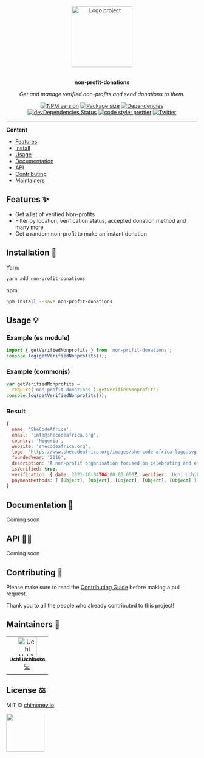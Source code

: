 <div align="center">
  <a href="#">
  	<img src="https://media.giphy.com/media/ONPuqEOr8BHr3AfHDE/giphy.gif" alt="Logo project" height="160" />
  </a>
  <br>
  <br>
  <p>
    <b>non-profit-donations</b>
  </p>
  <p>
     <i>Get and manage verified non-profits and send donations to them.</i>
  </p>
  <p>

<!-- [![Build Status](https://travis-ci.com/uchibeke/non-profit-donations.svg?branch=master)](https://travis-ci.com/uchibeke/non-profit-donations) -->

[![NPM version](https://img.shields.io/npm/v/non-profit-donations?style=flat-square)](https://img.shields.io/npm/v/non-profit-donations?style=flat-square)
[![Package size](https://img.shields.io/bundlephobia/min/non-profit-donations)](https://img.shields.io/bundlephobia/min/non-profit-donations)
[![Dependencies](https://img.shields.io/david/uchibeke/non-profit-donations.svg?style=popout-square)](https://david-dm.org/uchibeke/non-profit-donations)
[![devDependencies Status](https://david-dm.org/uchibeke/non-profit-donations/dev-status.svg?style=flat-square)](https://david-dm.org/uchibeke/non-profit-donations?type=dev)
[![code style: prettier](https://img.shields.io/badge/code_style-prettier-ff69b4.svg?style=flat-square)](https://github.com/prettier/prettier)
[![Twitter](https://img.shields.io/twitter/follow/chimoney_io.svg?label=Follow&style=social)](https://twitter.com/chimoney_io)

  </p>
</div>

---

**Content**

- [Features](##features)
- [Install](##install)
- [Usage](##usage)
- [Documentation](##documentation)
- [API](##Api)
- [Contributing](##contributing)
- [Maintainers](##maintainers)

## Features ✨

- Get a list of verified Non-profits
- Filter by location, verification status, accepted donation method and many more
- Get a random non-profit to make an instant donation

## Installation 🐙

Yarn:

```bash
yarn add non-profit-donations
```

npm:

```bash
npm install --save non-profit-donations
```

## Usage 💡

### Example (es module)

```js
import { getVerifiedNonprofits } from 'non-profit-donations';
console.log(getVerifiedNonprofits());
```

### Example (commonjs)

```js
var getVerifiedNonprofits =
  require('non-profit-donations').getVerifiedNonprofits;
console.log(getVerifiedNonprofits());
```

### Result

```js
{
  name: 'SheCodeAfrica',
  email: 'info@shecodeafrica.org',
  country: 'Nigeria',
  website: 'shecodeafrica.org',
  logo: 'https://www.shecodeafrica.org/images/she-code-africa-logo.svg',
  foundedYear: '2016',
  description: 'A non-profit organisation focused on celebrating and empowering young girls and women in tech across Africa.',
  isVerified: true,
  verification: { date: 2021-10-04T04:00:00.000Z, verifier: 'Uchi Uchibeke' },
  paymentMethods: [ [Object], [Object], [Object], [Object], [Object] ]
}
```

## Documentation 📄

Coming soon

## API 👩‍💻

Coming soon

## Contributing 🍰

Please make sure to read the [Contributing Guide](https://github.com/Chimoney/non-profit-donations/blob/main/CONTRIBUTING.md) before making a pull request.

Thank you to all the people who already contributed to this project!

## Maintainers 👷

<table>
  <tr>
    <td align="center"><a href="https://github.com/uchibeke"><img src="https://avatars.githubusercontent.com/u/5677552?v=4" width="50px;" alt="Uchi Uchibeke"/><br /><sub><b>Uchi Uchibeke</b></sub></a><br /><a href="#" title="Code">💻</a></td>
  </tr>
</table>

## License ⚖️

MIT © [chimoney.io](https://chimoney.io)

<img align="left" height="100" src="https://res.cloudinary.com/africahacks/image/upload/v1606074022/chimoney/Purple-100_z05fgn.jpg" />
